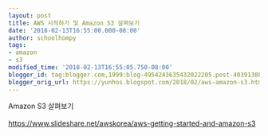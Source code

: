 ```yaml
---
layout: post
title: AWS 시작하기 및 Amazon S3 살펴보기
date: '2018-02-13T16:55:00.000-08:00'
author: schoolhompy
tags:
- amazon
- s3
modified_time: '2018-02-13T16:55:05.750-08:00'
blogger_id: tag:blogger.com,1999:blog-4954243635432022205.post-4039138812800638464
blogger_orig_url: https://yunhos.blogspot.com/2018/02/aws-amazon-s3.html
---
```


Amazon S3 살펴보기<br /><br />https://www.slideshare.net/awskorea/aws-getting-started-and-amazon-s3